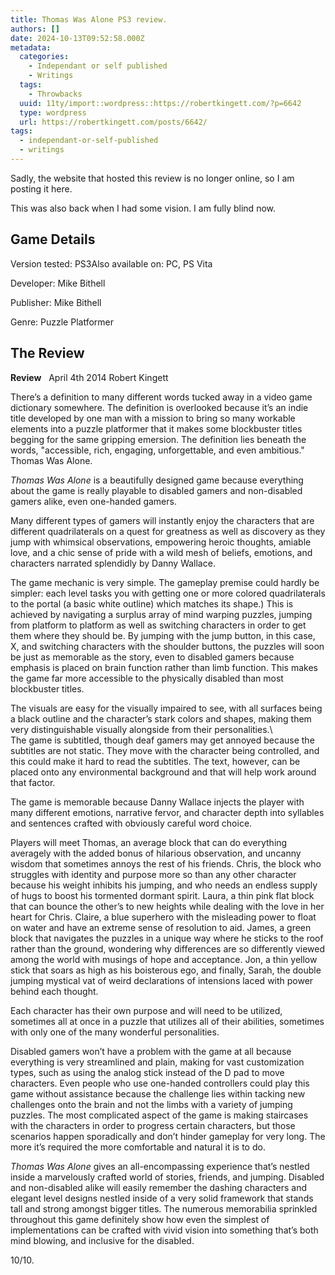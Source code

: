 ```yaml
---
title: Thomas Was Alone PS3 review.
authors: []
date: 2024-10-13T09:52:58.000Z
metadata:
  categories:
    - Independant or self published
    - Writings
  tags:
    - Throwbacks
  uuid: 11ty/import::wordpress::https://robertkingett.com/?p=6642
  type: wordpress
  url: https://robertkingett.com/posts/6642/
tags:
  - independant-or-self-published
  - writings
---
```

Sadly, the website that hosted this review is no longer online, so I am posting it here.

This was also back when I had some vision. I am fully blind now.

## Game Details

Version tested: PS3Also available on: PC, PS Vita

Developer: Mike Bithell

Publisher: Mike Bithell

Genre: Puzzle Platformer

## The Review

**Review**   April 4th 2014 Robert Kingett

There’s a definition to many different words tucked away in a video game dictionary somewhere. The definition is overlooked because it’s an indie title developed by one man with a mission to bring so many workable elements into a puzzle platformer that it makes some blockbuster titles begging for the same gripping emersion. The definition lies beneath the words, "accessible, rich, engaging, unforgettable, and even ambitious." Thomas Was Alone.

_Thomas Was Alone_ is a beautifully designed game because everything about the game is really playable to disabled gamers and non-disabled gamers alike, even one-handed gamers.

Many different types of gamers will instantly enjoy the characters that are different quadrilaterals on a quest for greatness as well as discovery as they jump with whimsical observations, empowering heroic thoughts, amiable love, and a chic sense of pride with a wild mesh of beliefs, emotions, and characters narrated splendidly by Danny Wallace.

The game mechanic is very simple. The gameplay premise could hardly be simpler: each level tasks you with getting one or more colored quadrilaterals to the portal (a basic white outline) which matches its shape.) This is achieved by navigating a surplus array of mind warping puzzles, jumping from platform to platform as well as switching characters in order to get them where they should be. By jumping with the jump button, in this case, X, and switching characters with the shoulder buttons, the puzzles will soon be just as memorable as the story, even to disabled gamers because emphasis is placed on brain function rather than limb function. This makes the game far more accessible to the physically disabled than most blockbuster titles.

The visuals are easy for the visually impaired to see, with all surfaces being a black outline and the character’s stark colors and shapes, making them very distinguishable visually alongside from their personalities.\\  
The game is subtitled, though deaf gamers may get annoyed because the subtitles are not static. They move with the character being controlled, and this could make it hard to read the subtitles. The text, however, can be placed onto any environmental background and that will help work around that factor.

The game is memorable because Danny Wallace injects the player with many different emotions, narrative fervor, and character depth into syllables and sentences crafted with obviously careful word choice.

Players will meet Thomas, an average block that can do everything averagely with the added bonus of hilarious observation, and uncanny wisdom that sometimes annoys the rest of his friends. Chris, the block who struggles with identity and purpose more so than any other character because his weight inhibits his jumping, and who needs an endless supply of hugs to boost his tormented dormant spirit. Laura, a thin pink flat block that can bounce the other’s to new heights while dealing with the love in her heart for Chris. Claire, a blue superhero with the misleading power to float on water and have an extreme sense of resolution to aid. James, a green block that navigates the puzzles in a unique way where he sticks to the roof rather than the ground, wondering why differences are so differently viewed among the world with musings of hope and acceptance. Jon, a thin yellow stick that soars as high as his boisterous ego, and finally, Sarah, the double jumping mystical vat of weird declarations of intensions laced with power behind each thought.

Each character has their own purpose and will need to be utilized, sometimes all at once in a puzzle that utilizes all of their abilities, sometimes with only one of the many wonderful personalities.

Disabled gamers won’t have a problem with the game at all because everything is very streamlined and plain, making for vast customization types, such as using the analog stick instead of the D pad to move characters. Even people who use one-handed controllers could play this game without assistance because the challenge lies within tacking new challenges onto the brain and not the limbs with a variety of jumping puzzles. The most complicated aspect of the game is making staircases with the characters in order to progress certain characters, but those scenarios happen sporadically and don’t hinder gameplay for very long. The more it’s required the more comfortable and natural it is to do.

_Thomas Was Alone_ gives an all-encompassing experience that’s nestled inside a marvelously crafted world of stories, friends, and jumping. Disabled and non-disabled alike will easily remember the dashing characters and elegant level designs nestled inside of a very solid framework that stands tall and strong amongst bigger titles. The numerous memorabilia sprinkled throughout this game definitely show how even the simplest of implementations can be crafted with vivid vision into something that’s both mind blowing, and inclusive for the disabled.

10/10.